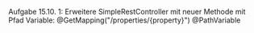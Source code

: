 
Aufgabe 15.10. 1:
  Erweitere SimpleRestController 
  mit neuer Methode mit Pfad Variable: 
    @GetMapping("/properties/{property}")
    @PathVariable




